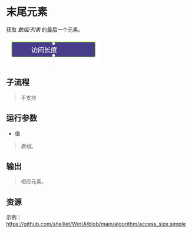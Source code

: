 # 末尾元素 
获取 *数组/列表* 的最后一个元素。

![AccessBack](./images/2022-11-26_193743.png ':size=90%')

## 子流程

> 不支持

## 运行参数

* 值
> *数组*。
## 输出
  
>    相应元素。


## 资源

示例：https://github.com/shelllet/WinUi/blob/main/algorithm/access_size.simple
